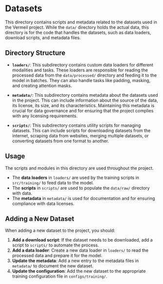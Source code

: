 # Datasets

This directory contains scripts and metadata related to the datasets used in the Vermeil project. While the `data/` directory holds the actual data, this directory is for the code that handles the datasets, such as data loaders, download scripts, and metadata files.

## Directory Structure

-   **`loaders/`**: This subdirectory contains custom data loaders for different modalities and tasks. These loaders are responsible for reading the processed data from the `data/processed/` directory and feeding it to the model in batches. They can also handle tasks like padding, masking, and creating attention masks.

-   **`metadata/`**: This subdirectory contains metadata about the datasets used in the project. This can include information about the source of the data, its license, its size, and its characteristics. Maintaining this metadata is crucial for data governance and for ensuring that the project complies with any licensing requirements.

-   **`scripts/`**: This subdirectory contains utility scripts for managing datasets. This can include scripts for downloading datasets from the internet, scraping data from websites, merging multiple datasets, or converting datasets from one format to another.

## Usage

The scripts and modules in this directory are used throughout the project.

-   The **data loaders** in `loaders/` are used by the training scripts in `src/training/` to feed data to the model.
-   The **scripts** in `scripts/` are used to populate the `data/raw/` directory with data.
-   The **metadata** in `metadata/` is used for documentation and for ensuring compliance with data licenses.

## Adding a New Dataset

When adding a new dataset to the project, you should:

1.  **Add a download script**: If the dataset needs to be downloaded, add a script to `scripts/` to automate the process.
2.  **Add a data loader**: Create a new data loader in `loaders/` to read the processed data and prepare it for the model.
3.  **Update the metadata**: Add a new entry to the metadata files in `metadata/` to document the new dataset.
4.  **Update the configuration**: Add the new dataset to the appropriate training configuration file in `configs/training/`.
